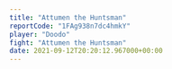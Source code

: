 ```yaml
---
title: "Attumen the Huntsman"
reportCode: "1FAg938n7dc4hmkY"
player: "Doodo"
fight: "Attumen the Huntsman"
date: 2021-09-12T20:20:12.967000+00:00
---
```

